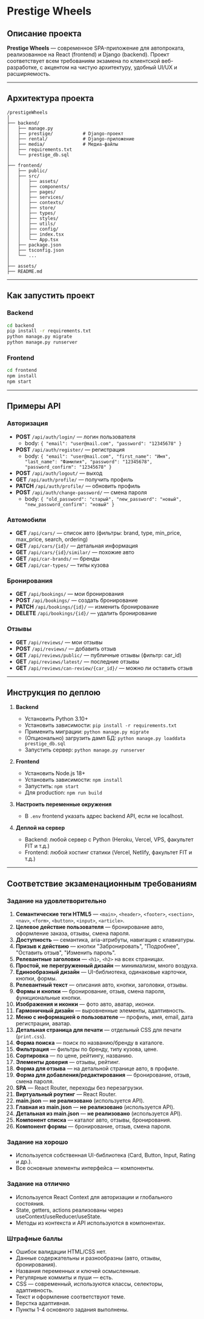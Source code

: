 # Prestige Wheels

## Описание проекта

**Prestige Wheels** — современное SPA-приложение для автопроката, реализованное на React (frontend) и Django (backend).
Проект соответствует всем требованиям экзамена по клиентской веб-разработке, с акцентом на чистую архитектуру, удобный UI/UX и расширяемость.

---

## Архитектура проекта

```
/prestigeWheels
│
├── backend/
│   ├── manage.py
│   ├── prestige/           # Django-проект
│   ├── rental/             # Django-приложение
│   ├── media/              # Медиа-файлы
│   ├── requirements.txt
│   └── prestige_db.sql
│
├── frontend/
│   ├── public/
│   ├── src/
│   │   ├── assets/
│   │   ├── components/
│   │   ├── pages/
│   │   ├── services/
│   │   ├── contexts/
│   │   ├── store/
│   │   ├── types/
│   │   ├── styles/
│   │   ├── utils/
│   │   ├── config/
│   │   ├── index.tsx
│   │   └── App.tsx
│   ├── package.json
│   ├── tsconfig.json
│   └── ...
│
├── assets/
├── README.md
```

---

## Как запустить проект

### Backend

```bash
cd backend
pip install -r requirements.txt
python manage.py migrate
python manage.py runserver
```

### Frontend

```bash
cd frontend
npm install
npm start
```

---

## Примеры API

### Авторизация
- **POST** `/api/auth/login/` — логин пользователя
  - body: `{ "email": "user@mail.com", "password": "12345678" }`
- **POST** `/api/auth/register/` — регистрация
  - body: `{ "email": "user@mail.com", "first_name": "Имя", "last_name": "Фамилия", "password": "12345678", "password_confirm": "12345678" }`
- **POST** `/api/auth/logout/` — выход
- **GET** `/api/auth/profile/` — получить профиль
- **PATCH** `/api/auth/profile/` — обновить профиль
- **POST** `/api/auth/change-password/` — смена пароля
  - body: `{ "old_password": "старый", "new_password": "новый", "new_password_confirm": "новый" }`

### Автомобили
- **GET** `/api/cars/` — список авто (фильтры: brand, type, min_price, max_price, search, ordering)
- **GET** `/api/cars/{id}/` — детальная информация
- **GET** `/api/cars/{id}/similar/` — похожие авто
- **GET** `/api/car-brands/` — бренды
- **GET** `/api/car-types/` — типы кузова

### Бронирования
- **GET** `/api/bookings/` — мои бронирования
- **POST** `/api/bookings/` — создать бронирование
- **PATCH** `/api/bookings/{id}/` — изменить бронирование
- **DELETE** `/api/bookings/{id}/` — удалить бронирование

### Отзывы
- **GET** `/api/reviews/` — мои отзывы
- **POST** `/api/reviews/` — добавить отзыв
- **GET** `/api/reviews/public/` — публичные отзывы (фильтр: car_id)
- **GET** `/api/reviews/latest/` — последние отзывы
- **GET** `/api/reviews/can-review/{car_id}/` — можно ли оставить отзыв

---

## Инструкция по деплою

1. **Backend**
   - Установить Python 3.10+
   - Установить зависимости: `pip install -r requirements.txt`
   - Применить миграции: `python manage.py migrate`
   - (Опционально) загрузить дамп БД: `python manage.py loaddata prestige_db.sql`
   - Запустить сервер: `python manage.py runserver`

2. **Frontend**
   - Установить Node.js 18+
   - Установить зависимости: `npm install`
   - Запустить: `npm start`
   - Для production: `npm run build`

3. **Настроить переменные окружения**
   - В `.env` frontend указать адрес backend API, если не localhost.

4. **Деплой на сервер**
   - Backend: любой сервер с Python (Heroku, Vercel, VPS, факультет FIT и т.д.)
   - Frontend: любой хостинг статики (Vercel, Netlify, факультет FIT и т.д.)

---

## Соответствие экзаменационным требованиям

### Задание на удовлетворительно

1. **Семантические теги HTML5** — `<main>`, `<header>`, `<footer>`, `<section>`, `<nav>`, `<form>`, `<button>`, `<input>`, `<article>`.
2. **Целевое действие пользователя** — бронирование авто, оформление заказа, отзывы, смена пароля.
3. **Доступность** — семантика, aria-атрибуты, навигация с клавиатуры.
4. **Призыв к действию** — кнопки "Забронировать", "Подробнее", "Оставить отзыв", "Изменить пароль".
5. **Релевантные заголовки** — `<h1>`, `<h2>` на всех страницах.
6. **Простой, не перегруженный дизайн** — минимализм, много воздуха.
7. **Единообразный дизайн** — UI-библиотека, одинаковые карточки, кнопки, формы.
8. **Релевантный текст** — описания авто, кнопки, заголовки, отзывы.
9. **Формы и кнопки** — бронирование, отзыв, смена пароля, функциональные кнопки.
10. **Изображения и иконки** — фото авто, аватар, иконки.
11. **Гармоничный дизайн** — выровненные элементы, адаптивность.
12. **Меню с информацией о пользователе** — профиль, имя, email, дата регистрации, аватар.
13. **Детальная страница для печати** — отдельный CSS для печати (`print.css`).
14. **Форма поиска** — поиск по названию/бренду в каталоге.
15. **Фильтрация** — фильтры по бренду, типу кузова, цене.
16. **Сортировка** — по цене, рейтингу, названию.
17. **Элементы доверия** — отзывы, рейтинг.
18. **Форма для отзыва** — на детальной странице авто, в профиле.
19. **Форма для добавления/редактирования** — бронирование, отзыв, смена пароля.
20. **SPA** — React Router, переходы без перезагрузки.
21. **Виртуальный роутинг** — React Router.
22. **main.json** — **не реализовано** (используется API).
23. **Главная из main.json** — **не реализовано** (используется API).
24. **Детальная из main.json** — **не реализовано** (используется API).
25. **Компонент списка** — каталог авто, отзывы, бронирования.
26. **Компонент формы** — бронирование, отзыв, смена пароля.

### Задание на хорошо

- Используется собственная UI-библиотека (Card, Button, Input, Rating и др.).
- Все основные элементы интерфейса — компоненты.

### Задание на отлично

- Используется React Context для авторизации и глобального состояния.
- State, getters, actions реализованы через useContext/useReducer/useState.
- Методы из контекста и API используются в компонентах.

### Штрафные баллы

- Ошибок валидации HTML/CSS нет.
- Данные содержательны и разнообразны (авто, отзывы, бронирования).
- Названия переменных и ключей осмысленные.
- Регулярные коммиты и пуши — есть.
- CSS — современный, используются классы, селекторы, адаптивность.
- Текст и оформление соответствуют теме.
- Верстка адаптивная.
- Пункты 1-4 основного задания выполнены.